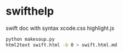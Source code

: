 # swifthelp
swift doc with syntax xcode.css highlight.js

```bash
python makesoup.py
html2text swift.html -b 0 > swift.html.md
```